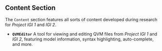 ## Content Section
The `Content` section features all sorts of content developed during research for *Project IGI 1* and *IGI 2*.

- **`QVMEditor`** A tool for viewing and editing QVM files from *Project IGI 1* and *IGI 2*, featuring model information, syntax highlighting, auto-complete, and more.